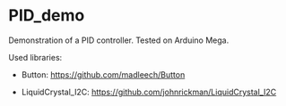 # PID_demo

Demonstration of a PID controller. Tested on Arduino Mega.

Used libraries:

+ Button: https://github.com/madleech/Button

+ LiquidCrystal_I2C: https://github.com/johnrickman/LiquidCrystal_I2C


